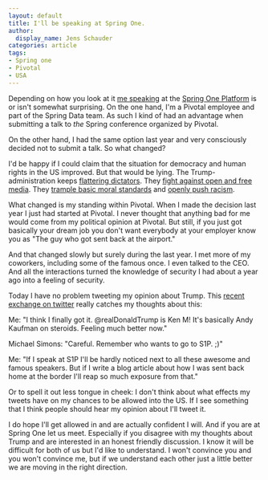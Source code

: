 ```yaml
---
layout: default
title: I'll be speaking at Spring One.
author:
  display_name: Jens Schauder
categories: article
tags:
- Spring one
- Pivotal
- USA
---
```

Depending on how you look at it [me speaking](https://springoneplatform.io/2018/sessions/the-new-kid-on-the-block-spring-data-jdbc) at the [Spring One Platform](https://springoneplatform.io/) is or isn't somewhat surprising. 
On the one hand, I'm a Pivotal employee and part of the Spring Data team. 
As such I kind of had an advantage when submitting a talk to _the_ Spring conference organized by Pivotal.

On the other hand, I had the same option last year and very consciously decided not to submit a talk. 
So what changed?

I'd be happy if I could claim that the situation for democracy and human rights in the US improved. 
But that would be lying. 
The Trump-administration keeps [flattering dictators](https://nationalpost.com/news/world/officials-mulling-final-preparations-for-trump-kim-summit). 
They [fight against open and free media](http://time.com/5270968/donald-trump-reporters-credentials-media/). 
They [trample basic moral standards](https://www.vox.com/2018/6/11/17443198/children-immigrant-families-separated-parents) and [openly push racism](https://en.wikipedia.org/wiki/Racial_views_of_Donald_Trump).

What changed is my standing within Pivotal. 
When I made the decision last year I just had started at Pivotal. 
I never thought that anything bad for me would come from my political opinion at Pivotal. 
But still, if you just got basically your dream job you don't want everybody at your employer know you as  "The guy who got sent back at the airport."

And that changed slowly but surely during the last year. 
I met more of my coworkers, including some of the famous once. I even talked to the CEO. 
And all the interactions turned the knowledge of security I had about a year ago into a feeling of security.

Today I have no problem tweeting my opinion about Trump. 
This [recent exchange on twitter](https://twitter.com/jensschauder/status/1022745487479320576) really catches my thoughts about this: 

Me: 
"I think I finally got it. 
@realDonaldTrump is Ken M! 
It's basically Andy Kaufman on steroids. 
Feeling much better now."

Michael Simons: 
"Careful. 
Remember who wants to go to S1P. ;)"

Me: 
"If I speak at S1P I'll be hardly noticed next to all these awesome and famous speakers. 
But if I write a blog article about how I was sent back home at the border I'll reap so much exposure from that."

Or to spell it out less tongue in cheek: 
I don't think about what effects my tweets have on my chances to be allowed into the US. 
If I see something that I think people should hear my opinion about I'll tweet it.

I do hope I'll get allowed in and are actually confident I will. 
And if you are at Spring One let us meet. 
Especially if you disagree with my thoughts about Trump and are interested in an honest friendly discussion. 
I know it will be difficult for both of us but I'd like to understand. 
I won't convince you and you won't convince me, but if we understand each other just a little better we are moving in the right direction.
